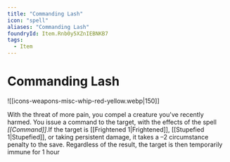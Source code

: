 ```yaml
---
title: "Commanding Lash"
icon: "spell"
aliases: "Commanding Lash"
foundryId: Item.Rnb0y5XZnIEBNKB7
tags:
  - Item
---
```


# Commanding Lash
![[icons-weapons-misc-whip-red-yellow.webp|150]]

With the threat of more pain, you compel a creature you've recently harmed. You issue a command to the target, with the effects of the spell _[[Command]]_.If the target is [[Frightened 1|Frightened]], [[Stupefied 1|Stupefied]], or taking persistent damage, it takes a –2 circumstance penalty to the save. Regardless of the result, the target is then temporarily immune for 1 hour

